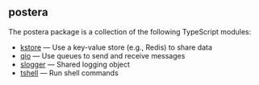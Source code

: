 ## postera

The postera package is a collection of the following TypeScript modules:

<ul>
<li><a href="doc/kstore.md">kstore</a> &mdash;
Use a key-value store (e.g., Redis) to share data</li>
</li>
<li><a href="doc/qio.md">qio</a> &mdash;
Use queues to send and receive messages</li>
</li>
<li><a href="doc/slogger.md">slogger</a> &mdash;
Shared logging object
</li>
<li><a href="doc/tshell.md">tshell</a> &mdash;
Run shell commands
</li>
</ul>
